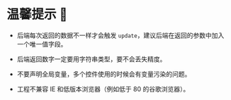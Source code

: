 # 温馨提示 🙋

- 后端每次返回的数据不一样才会触发 `update`，建议后端在返回的参数中加入一个唯一值字段。

- 后端返回数字一定要用字符串类型，要不会丢失精度。

- 不要声明全局变量，多个控件使用的时候会有变量污染的问题。

- 工程不兼容 IE 和低版本浏览器（例如低于 80 的谷歌浏览器）。
